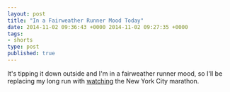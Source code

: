 ```yaml
---
layout: post
title: "In a Fairweather Runner Mood Today"
date: 2014-11-02 09:36:43 +0000 2014-11-02 09:27:35 +0000
tags:
- shorts
type: post
published: true
---
```


It's tipping it down outside and I'm in a fairweather runner mood, so I'll be replacing my long run with [watching](http://7online.com/nycmarathon/) the New York City marathon.
